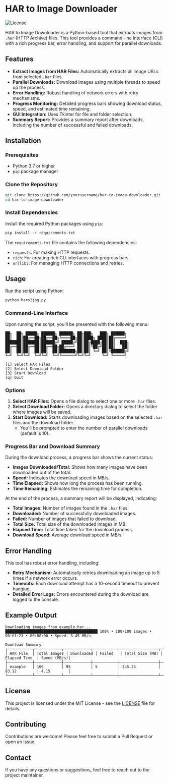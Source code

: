 # HAR to Image Downloader

![License](https://img.shields.io/badge/license-MIT-blue.svg)

HAR to Image Downloader is a Python-based tool that extracts images from `.har` (HTTP Archive) files. This tool provides a command-line interface (CLI) with a rich progress bar, error handling, and support for parallel downloads.

## Features

- **Extract Images from HAR Files:** Automatically extracts all image URLs from selected `.har` files.
- **Parallel Downloads:** Download images using multiple threads to speed up the process.
- **Error Handling:** Robust handling of network errors with retry mechanisms.
- **Progress Monitoring:** Detailed progress bars showing download status, speed, and estimated time remaining.
- **GUI Integration:** Uses Tkinter for file and folder selection.
- **Summary Report:** Provides a summary report after downloads, including the number of successful and failed downloads.

## Installation

### Prerequisites

- Python 3.7 or higher
- `pip` package manager

### Clone the Repository

```bash
git clone https://github.com/yourusername/har-to-image-downloader.git
cd har-to-image-downloader
```

### Install Dependencies

Install the required Python packages using `pip`:

```bash
pip install -r requirements.txt
```

The `requirements.txt` file contains the following dependencies:

- `requests`: For making HTTP requests.
- `rich`: For creating rich CLI interfaces with progress bars.
- `urllib3`: For managing HTTP connections and retries.

## Usage

Run the script using Python:

```bash
python hars2jpg.py
```

### Command-Line Interface

Upon running the script, you'll be presented with the following menu:

```text
██╗  ██╗ █████╗ ██████╗ ██████╗ ██╗███╗   ███╗ ██████╗ 
██║  ██║██╔══██╗██╔══██╗╚════██╗██║████╗ ████║██╔════╝ 
███████║███████║██████╔╝ █████╔╝██║██╔████╔██║██║  ███╗
██╔══██║██╔══██║██╔══██╗██╔═══╝ ██║██║╚██╔╝██║██║   ██║
██║  ██║██║  ██║██║  ██║███████╗██║██║ ╚═╝ ██║╚██████╔╝
╚═╝  ╚═╝╚═╝  ╚═╝╚═╝  ╚═╝╚══════╝╚═╝╚═╝     ╚═╝ ╚═════╝ 

[1] Select HAR Files
[2] Select Download Folder
[3] Start Download
[q] Quit
```

### Options

1. **Select HAR Files:** Opens a file dialog to select one or more `.har` files.
2. **Select Download Folder:** Opens a directory dialog to select the folder where images will be saved.
3. **Start Download:** Starts downloading images based on the selected `.har` files and the download folder.
   - You'll be prompted to enter the number of parallel downloads (default is 10).

### Progress Bar and Download Summary

During the download process, a progress bar shows the current status:

- **Images Downloaded/Total:** Shows how many images have been downloaded out of the total.
- **Speed:** Indicates the download speed in MB/s.
- **Time Elapsed:** Shows how long the process has been running.
- **Time Remaining:** Estimates the remaining time for completion.

At the end of the process, a summary report will be displayed, indicating:

- **Total Images:** Number of images found in the `.har` files.
- **Downloaded:** Number of successfully downloaded images.
- **Failed:** Number of images that failed to download.
- **Total Size:** Total size of the downloaded images in MB.
- **Elapsed Time:** Total time taken for the download process.
- **Download Speed:** Average download speed in MB/s.

## Error Handling

This tool has robust error handling, including:

- **Retry Mechanism:** Automatically retries downloading an image up to 5 times if a network error occurs.
- **Timeouts:** Each download attempt has a 10-second timeout to prevent hanging.
- **Detailed Error Logs:** Errors encountered during the download are logged to the console.

## Example Output

```text
Downloading images from example.har...
█████████████████████████████████████████ 100% • 100/100 images • 00:01:23 • 00:00:00 • Speed: 3.45 MB/s

Download Summary
┌───────────┬────────────┬────────────┬───────────┬─────────────────┬───────────────┬─────────────┐
│ HAR File  │ Total Images │ Downloaded │ Failed   │ Total Size (MB) │ Elapsed Time  │ Speed (MB/s)│
├───────────┼────────────┼────────────┼───────────┼─────────────────┼───────────────┼─────────────┤
│ example   │ 100        │ 95         │ 5         │ 345.23          │ 83.12         │ 4.15        │
└───────────┴────────────┴────────────┴───────────┴─────────────────┴───────────────┴─────────────┘
```

## License

This project is licensed under the MIT License - see the [LICENSE](LICENSE) file for details.

## Contributing

Contributions are welcome! Please feel free to submit a Pull Request or open an Issue.

## Contact

If you have any questions or suggestions, feel free to reach out to the project maintainer.

```
